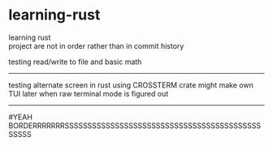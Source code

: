 # learning-rust
learning rust </br>
project are not in order rather than in commit history </br>

testing read/write to file and basic math
______________________________________________________________

testing alternate screen in rust
using CROSSTERM crate
might make own TUI later when raw terminal mode is figured out
______________________________________________________________
#YEAH BORDERRRRRRRSSSSSSSSSSSSSSSSSSSSSSSSSSSSSSSSSSSSSSSSSSSSSSSS
